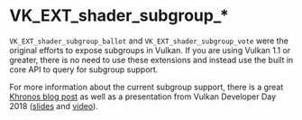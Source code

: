 # VK_EXT_shader_subgroup_*

`VK_EXT_shader_subgroup_ballot` and `VK_EXT_shader_subgroup_vote` were the original efforts to expose subgroups in Vulkan. If you are using Vulkan 1.1 or greater, there is no need to use these extensions and instead use the built in core API to query for subgroup support.

For more information about the current subgroup support, there is a great [Khronos blog post](https://www.khronos.org/blog/vulkan-subgroup-tutorial) as well as a presentation from Vulkan Developer Day 2018 ([slides](https://www.khronos.org/assets/uploads/developers/library/2018-vulkan-devday/06-subgroups.pdf) and [video](https://www.youtube.com/watch?v=8MyqQLu_tW0)).